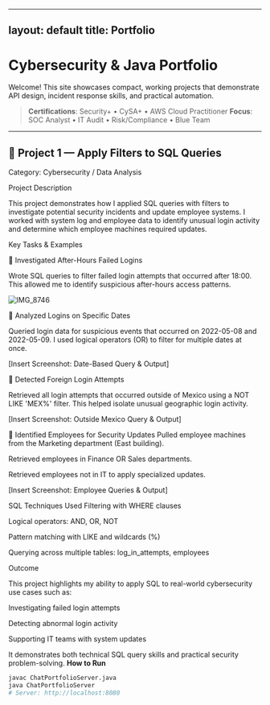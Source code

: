 
---
layout: default
title: Portfolio
---

# Cybersecurity & Java Portfolio

Welcome! This site showcases compact, working projects that demonstrate API design, incident response skills, and practical automation.

> **Certifications**: Security+ • CySA+ • AWS Cloud Practitioner
> **Focus**: SOC Analyst • IT Audit • Risk/Compliance • Blue Team

---

## 🔹 Project 1 — Apply Filters to SQL Queries


Category: Cybersecurity / Data Analysis



Project Description


This project demonstrates how I applied SQL queries with filters to investigate potential security incidents and update employee systems. I worked with system log and employee data to identify unusual login activity and determine which employee machines required updates.

Key Tasks & Examples


🔹 Investigated After-Hours Failed Logins


Wrote SQL queries to filter failed login attempts that occurred after 18:00. This allowed me to identify suspicious after-hours access patterns.

![IMG_8746](https://github.com/user-attachments/assets/535f7796-d0a5-4faa-a9ca-870ae3ebb7f1)

🔹 Analyzed Logins on Specific Dates


Queried login data for suspicious events that occurred on 2022-05-08 and 2022-05-09. I used logical operators (OR) to filter for multiple dates at once.

[Insert Screenshot: Date-Based Query & Output]

🔹 Detected Foreign Login Attempts


Retrieved all login attempts that occurred outside of Mexico using a NOT LIKE 'MEX%' filter. This helped isolate unusual geographic login activity.

[Insert Screenshot: Outside Mexico Query & Output]

🔹 Identified Employees for Security Updates
Pulled employee machines from the Marketing department (East building).

Retrieved employees in Finance OR Sales departments.

Retrieved employees not in IT to apply specialized updates.



[Insert Screenshot: Employee Queries & Output]

SQL Techniques Used
Filtering with WHERE clauses

Logical operators: AND, OR, NOT

Pattern matching with LIKE and wildcards (%)

Querying across multiple tables: log_in_attempts, employees

Outcome


This project highlights my ability to apply SQL to real-world cybersecurity use cases such as:

Investigating failed login attempts

Detecting abnormal login activity

Supporting IT teams with system updates



It demonstrates both technical SQL query skills and practical security problem-solving.
**How to Run**
```bash
javac ChatPortfolioServer.java
java ChatPortfolioServer
# Server: http://localhost:8080
